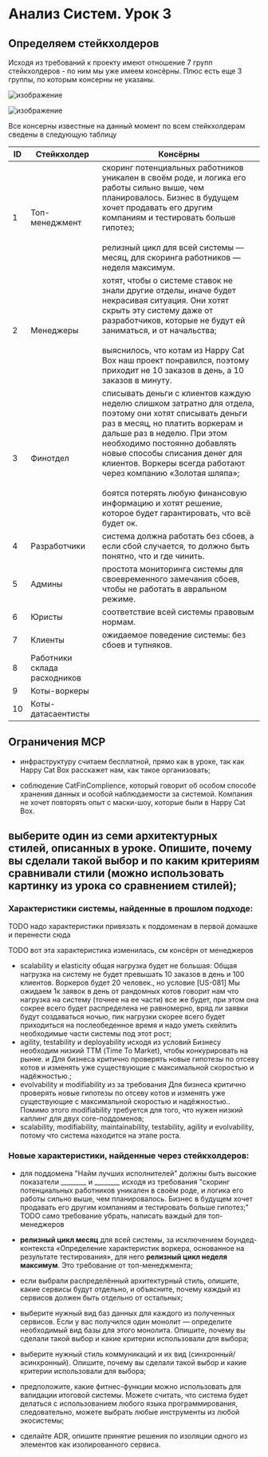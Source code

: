 # Анализ Систем. Урок 3

## Определяем стейкхолдеров

Исходя из требований к проекту имеют отношение 7 групп стейкхолдеров - по ним мы уже имеем консёрны. Плюс есть еще 3 группы, по которым консерны не указаны.

![изображение](https://github.com/mechanicalmachine/systems-analysis/assets/30704273/053651ea-7eb2-4cc9-a1ad-d1143f825fd9)

![изображение](https://github.com/mechanicalmachine/systems-analysis/assets/30704273/e77e9c52-f94b-497d-b562-e67cccd56b8e)

Все консерны известные на данный момент по всем стейкхолдерам сведены в следующую таблицу

 **ID**    | **Стейкхолдер**              | Консёрны                                                                                                     |
-----------|------------------------------|--------------------------------------------------------------------------------------------------------------|
 1         | Топ-менеджмент               | скоринг потенциальных работников уникален в своём роде, и логика его работы сильно выше, чем планировалось. Бизнес в будущем хочет продавать его другим компаниям и тестировать больше гипотез;<br><br>релизный цикл для всей системы — месяц, для скоринга работников — неделя максимум. |
 2         | Менеджеры                    | хотят, чтобы о системе ставок не знали другие отделы, иначе будет некрасивая ситуация. Они хотят скрыть эту систему даже от разработчиков, которые не будут ей заниматься, и от начальства;<br><br> выяснилось, что котам из Happy Cat Box наш проект понравился, поэтому приходит не 10 заказов в день, а 10 заказов в минуту.                              |
 3         | Финотдел                     | списывать деньги с клиентов каждую неделю слишком затратно для отдела, поэтому они хотят списывать деньги раз в месяц, но платить воркерам и дальше раз в неделю. При этом необходимо постоянно добавлять новые способы списания денег для клиентов. Воркеры всегда работают через компанию «Золотая шляпа»;<br><br>боятся потерять любую финансовую информацию и хотят решение, которое будет гарантировать, что всё будет ок. |
 4         | Разработчики                 | система должна работать без сбоев, а если сбой случается, то должно быть понятно, что и где чинить.          |
 5         | Админы                       | простота мониторинга системы для своевременного замечания сбоев, чтобы не работать в авральном режиме.       |
 6         | Юристы                       | соответствие всей системы правовым нормам.                                                                   |
 7         | Клиенты                      | ожидаемое поведение системы: без сбоев и тупняков.                                                           |
 8         | Работники склада расходников |                                                                                                              |
 9         | Коты-воркеры                 |                                                                                                              |
 10        | Коты-датасаентисты           |                                                                                                              |

## Ограничения MCP

- инфраструктуру считаем бесплатной, прямо как в уроке, так как Happy Cat Box расскажет нам, как такое организовать;

- соблюдение CatFinComplience, который говорит об особом способе хранения данных и особой наблюдаемости за системой. Компания не хочет повторять опыт с маски-шоу, которые были в Happy Cat Box.

## выберите один из семи архитектурных стилей, описанных в уроке. Опишите, почему вы сделали такой выбор и по каким критериям сравнивали стили (можно использовать картинку из урока со сравнением стилей);

### Характеристики системы, найденные в прошлом подходе:

TODO надо характеристики привязать к поддоменам в первой домашке и перенести сюда

TODO вот эта характеристика изменилась, см консёрн от менеджеров
- scalability и elasticity общая нагрузка будет не большая: Общая нагрузка на систему не будет превышать 10 заказов в день и 100 клиентов. Воркеров будет 20 человек., но условие [US-081] Мы ожидаем 1к заявок в день от рандомных котов говорит нам что нагрузка на систему (точнее на ее части) все же будет, при этом она сокрее всего будет распределена не равномерно, вряд ли заявки будут создаваться ночью, пик нагрузки скорее всего будет приходиться на послеобеденное время и надо уметь скейлить необходимые части системы под этот рост;
- agility, testability и deployability исходя из условий Бизнесу необходим низкий ТТМ (Time To Market), чтобы конкурировать на рынке. и Для бизнеса критично проверять новые гипотезы по отсеву котов и изменять уже существующие с максимальной скоростью и надёжностью.;
- evolvability и modifiability из за требования Для бизнеса критично проверять новые гипотезы по отсеву котов и изменять уже существующие с максимальной скоростью и надёжностью.. Помимо этого modifiability требуется для того, что нужен низкий каплинг для двух core-поддоменов;
- scalability, modifiability, maintainability, testability, agility и evolvability, потому что система находится на этапе роста.

### Новые характеристики, найденные через стейкхолдеров:
- для поддомена "Найм лучших исполнителей" должны быть высокие показатели ________ и ________ исходя из требования "скоринг потенциальных работников уникален в своём роде, и логика его работы сильно выше, чем планировалось. Бизнес в будущем хочет продавать его другим компаниям и тестировать больше гипотез;" TODO само требование убрать, написать важдый для топ-менеджеров
- **релизный цикл месяц** для всей системы, за исключением боундед-контекста «Определение характеристик воркера, основанное на результате тестирования», для него **релизный цикл неделя максимум**. Это требование от топ-менеджмента;

- если выбрали распределённый архитектурный стиль, опишите, какие сервисы будут отдельно, и объясните, почему каждый из сервисов должен быть отдельно от остальных;
- выберите нужный вид баз данных для каждого из полученных сервисов. Если у вас получился один монолит — определите необходимый вид базы для этого монолита. Опишите, почему вы сделали такой выбор и какие критерии использовали для выбора;
- выберите нужный стиль коммуникаций и их вид (синхронный/асинхронный). Опишите, почему вы сделали такой выбор и какие критерии использовали для выбора;
- предположите, какие фитнес-функции можно использовать для валидации итоговой системы. Можете считать, что система будет делаться с использованием любого языка программирования, следовательно, можете выбрать любые инструменты из любой экосистемы;
- сделайте ADR, опишите принятие решения по изоляции одного из элементов как изолированного сервиса.
